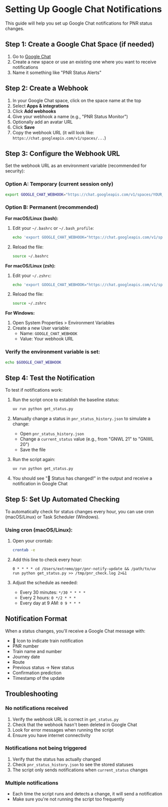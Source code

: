# Setting Up Google Chat Notifications

This guide will help you set up Google Chat notifications for PNR status changes.

## Step 1: Create a Google Chat Space (if needed)

1. Go to [Google Chat](https://chat.google.com)
2. Create a new space or use an existing one where you want to receive notifications
3. Name it something like "PNR Status Alerts"

## Step 2: Create a Webhook

1. In your Google Chat space, click on the space name at the top
2. Select **Apps & integrations**
3. Click **Add webhooks**
4. Give your webhook a name (e.g., "PNR Status Monitor")
5. Optionally add an avatar URL
6. Click **Save**
7. Copy the webhook URL (it will look like: `https://chat.googleapis.com/v1/spaces/...`)

## Step 3: Configure the Webhook URL

Set the webhook URL as an environment variable (recommended for security):

### Option A: Temporary (current session only)
```bash
export GOOGLE_CHAT_WEBHOOK="https://chat.googleapis.com/v1/spaces/YOUR_WEBHOOK_URL"
```

### Option B: Permanent (recommended)

**For macOS/Linux (bash):**
1. Edit your `~/.bashrc` or `~/.bash_profile`:
   ```bash
   echo 'export GOOGLE_CHAT_WEBHOOK="https://chat.googleapis.com/v1/spaces/YOUR_WEBHOOK_URL"' >> ~/.bashrc
   ```
2. Reload the file:
   ```bash
   source ~/.bashrc
   ```

**For macOS/Linux (zsh):**
1. Edit your `~/.zshrc`:
   ```bash
   echo 'export GOOGLE_CHAT_WEBHOOK="https://chat.googleapis.com/v1/spaces/YOUR_WEBHOOK_URL"' >> ~/.zshrc
   ```
2. Reload the file:
   ```bash
   source ~/.zshrc
   ```

**For Windows:**
1. Open System Properties > Environment Variables
2. Create a new User variable:
   - Name: `GOOGLE_CHAT_WEBHOOK`
   - Value: Your webhook URL

### Verify the environment variable is set:
```bash
echo $GOOGLE_CHAT_WEBHOOK
```

## Step 4: Test the Notification

To test if notifications work:

1. Run the script once to establish the baseline status:
   ```bash
   uv run python get_status.py
   ```

2. Manually change a status in `pnr_status_history.json` to simulate a change:
   - Open `pnr_status_history.json`
   - Change a `current_status` value (e.g., from "GNWL  21" to "GNWL  20")
   - Save the file

3. Run the script again:
   ```bash
   uv run python get_status.py
   ```

4. You should see "🔔 Status has changed!" in the output and receive a notification in Google Chat

## Step 5: Set Up Automated Checking

To automatically check for status changes every hour, you can use cron (macOS/Linux) or Task Scheduler (Windows).

### Using cron (macOS/Linux):

1. Open your crontab:
   ```bash
   crontab -e
   ```

2. Add this line to check every hour:
   ```
   0 * * * * cd /Users/extremo/ppr/pnr-notify-update && /path/to/uv run python get_status.py >> /tmp/pnr_check.log 2>&1
   ```

3. Adjust the schedule as needed:
   - Every 30 minutes: `*/30 * * * *`
   - Every 2 hours: `0 */2 * * *`
   - Every day at 9 AM: `0 9 * * *`

## Notification Format

When a status changes, you'll receive a Google Chat message with:
- 🚂 Icon to indicate train notification
- PNR number
- Train name and number
- Journey date
- Route
- Previous status → New status
- Confirmation prediction
- Timestamp of the update

## Troubleshooting

### No notifications received

1. Verify the webhook URL is correct in `get_status.py`
2. Check that the webhook hasn't been deleted in Google Chat
3. Look for error messages when running the script
4. Ensure you have internet connectivity

### Notifications not being triggered

1. Verify that the status has actually changed
2. Check `pnr_status_history.json` to see the stored statuses
3. The script only sends notifications when `current_status` changes

### Multiple notifications

- Each time the script runs and detects a change, it will send a notification
- Make sure you're not running the script too frequently
